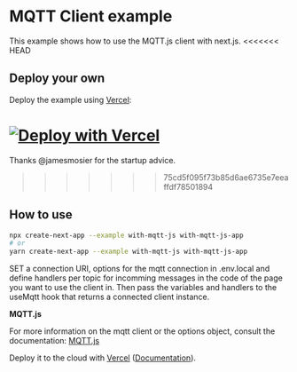 # MQTT Client example

This example shows how to use the MQTT.js client with next.js.
<<<<<<< HEAD

## Deploy your own

Deploy the example using [Vercel](https://vercel.com):

[![Deploy with Vercel](https://vercel.com/button)](https://vercel.com/import/project?template=https://github.com/vercel/next.js/tree/canary/examples/with-mqtt-js)
=======
Thanks @jamesmosier for the startup advice.
>>>>>>> 75cd5f095f73b85d6ae6735e7eeaffdf78501894

## How to use

```bash
npx create-next-app --example with-mqtt-js with-mqtt-js-app
# or
yarn create-next-app --example with-mqtt-js with-mqtt-js-app
```

SET a connection URI, options for the mqtt connection in .env.local and define handlers per topic for incomming messages in the code of the page you want to use the client in.
Then pass the variables and handlers to the useMqtt hook that returns a connected client instance.

**MQTT.js**

For more information on the mqtt client or the options object, consult the documentation: [MQTT.js](https://github.com/mqttjs/MQTT.js)

Deploy it to the cloud with [Vercel](https://vercel.com/import?filter=next.js&utm_source=github&utm_medium=readme&utm_campaign=next-example) ([Documentation](https://nextjs.org/docs/deployment)).
